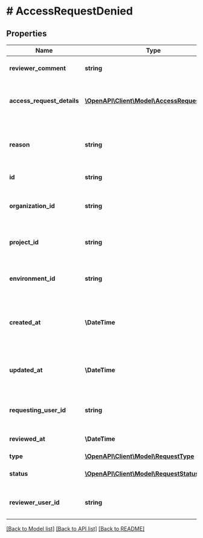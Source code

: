 # # AccessRequestDenied

## Properties

Name | Type | Description | Notes
------------ | ------------- | ------------- | -------------
**reviewer_comment** | **string** | comment provided by the reviewer_user_id | [optional]
**access_request_details** | [**\OpenAPI\Client\Model\AccessRequestDetails**](AccessRequestDetails.md) | details of the access request, including the resource and tenant |
**reason** | **string** | Optional business justification provided by the user requesting access | [optional]
**id** | **string** | Unique id of the access request |
**organization_id** | **string** | Unique id of the organization that the access request belongs to. |
**project_id** | **string** | Unique id of the project that the access request belongs to. |
**environment_id** | **string** | Unique id of the environment that the access request belongs to. |
**created_at** | **\DateTime** | Date and time when the access request was created (ISO_8601 format). |
**updated_at** | **\DateTime** | Date and time when the access request was last updated/modified (ISO_8601 format). |
**requesting_user_id** | **string** | optional id of the user that is requesting the access | [optional]
**reviewed_at** | **\DateTime** | when the access request was reviewed | [optional]
**type** | [**\OpenAPI\Client\Model\RequestType**](RequestType.md) |  | [optional]
**status** | [**\OpenAPI\Client\Model\RequestStatus**](RequestStatus.md) | current status of the access request |
**reviewer_user_id** | **string** | Optional id of the user who review the access request | [optional]

[[Back to Model list]](../../README.md#models) [[Back to API list]](../../README.md#endpoints) [[Back to README]](../../README.md)
